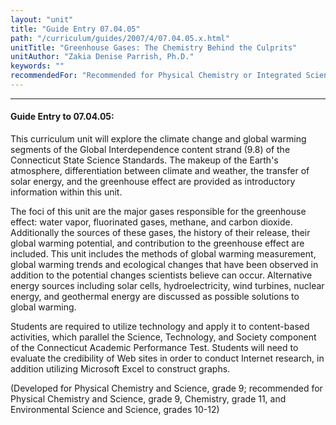 ```yaml
---
layout: "unit"
title: "Guide Entry 07.04.05"
path: "/curriculum/guides/2007/4/07.04.05.x.html"
unitTitle: "Greenhouse Gases: The Chemistry Behind the Culprits"
unitAuthor: "Zakia Denise Parrish, Ph.D."
keywords: ""
recommendedFor: "Recommended for Physical Chemistry or Integrated Science, Chemistry and Environmental Science, grades 9-12."
---
```

<body>
<hr/>
<h4>
Guide Entry to 07.04.05:
</h4>
<p>
This curriculum unit will explore the climate change and global warming segments of the Global Interdependence content strand (9.8) of the Connecticut State Science Standards. The makeup of the Earth's atmosphere, differentiation between climate and weather, the transfer of solar energy, and the greenhouse effect are provided as introductory information within this unit.
</p>
<p>
The foci of this unit are the major gases responsible for the greenhouse effect: water vapor, fluorinated gases, methane, and carbon dioxide. Additionally the sources of these gases, the history of their release, their global warming potential, and contribution to the greenhouse effect are included. This unit includes the methods of global warming measurement, global warming trends and ecological changes that have been observed in addition to the potential changes scientists believe can occur. Alternative energy sources including solar cells, hydroelectricity, wind turbines, nuclear energy, and geothermal energy are discussed as possible solutions to global warming.
</p>
<p>
Students are required to utilize technology and apply it to content-based activities, which parallel the Science, Technology, and Society component of the Connecticut Academic Performance Test. Students will need to evaluate the credibility of Web sites in order to conduct Internet research, in addition utilizing Microsoft Excel to construct graphs.
</p>
<p>
(Developed for Physical Chemistry and Science, grade 9; recommended for Physical Chemistry and Science, grade 9, Chemistry, grade 11, and Environmental Science and Science, grades 10-12)
</p>
</body>
